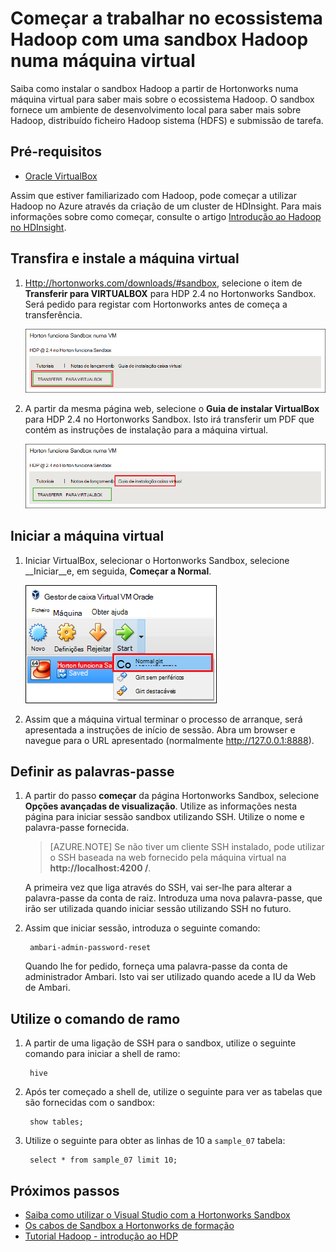 <properties
    pageTitle="Utilizar uma sandbox Hadoop para saber mais sobre Hadoop | Microsoft Azure"
    description="Para começar a aprender sobre como utilizar o ecossistema Hadoop, pode configurar uma sandbox Hadoop a partir do Hortonworks numa máquina virtual Azure. "
    keywords="emulador hadoop, hadoop sandbox"
    editor="cgronlun"
    manager="jhubbard"
    services="hdinsight"
    authors="nitinme"
    documentationCenter=""
    tags="azure-portal"/>

<tags
    ms.service="hdinsight"
    ms.workload="big-data"
    ms.tgt_pltfrm="na"
    ms.devlang="na"
    ms.topic="article"
    ms.date="08/24/2016"
    ms.author="nitinme"/>

# <a name="get-started-in-the-hadoop-ecosystem-with-a-hadoop-sandbox-on-a-virtual-machine"></a>Começar a trabalhar no ecossistema Hadoop com uma sandbox Hadoop numa máquina virtual

Saiba como instalar o sandbox Hadoop a partir de Hortonworks numa máquina virtual para saber mais sobre o ecossistema Hadoop. O sandbox fornece um ambiente de desenvolvimento local para saber mais sobre Hadoop, distribuído ficheiro Hadoop sistema (HDFS) e submissão de tarefa.

## <a name="prerequisites"></a>Pré-requisitos

* [Oracle VirtualBox](https://www.virtualbox.org/)

Assim que estiver familiarizado com Hadoop, pode começar a utilizar Hadoop no Azure através da criação de um cluster de HDInsight. Para mais informações sobre como começar, consulte o artigo [Introdução ao Hadoop no HDInsight](hdinsight-hadoop-linux-tutorial-get-started.md).

## <a name="download-and-install-the-virtual-machine"></a>Transfira e instale a máquina virtual

1. [Http://hortonworks.com/downloads/#sandbox](http://hortonworks.com/downloads/#sandbox), selecione o item de __Transferir para VIRTUALBOX__ para HDP 2.4 no Hortonworks Sandbox. Será pedido para registar com Hortonworks antes de começa a transferência.

    ![Imagem de ligação para transferir Hortonworks Sandbox para VirtualBox](./media/hdinsight-hadoop-emulator-get-started/download-sandbox.png)

2. A partir da mesma página web, selecione o __Guia de instalar VirtualBox__ para HDP 2.4 no Hortonworks Sandbox. Isto irá transferir um PDF que contém as instruções de instalação para a máquina virtual.

    ![Ver o guia de instalação](./media/hdinsight-hadoop-emulator-get-started/view-install-guide.png)

## <a name="start-the-virtual-machine"></a>Iniciar a máquina virtual

1. Iniciar VirtualBox, selecionar o Hortonworks Sandbox, selecione __Iniciar__e, em seguida, __Começar a Normal__.

    ![Início normal](./media/hdinsight-hadoop-emulator-get-started/normal-start.png)

2. Assim que a máquina virtual terminar o processo de arranque, será apresentada a instruções de início de sessão. Abra um browser e navegue para o URL apresentado (normalmente http://127.0.0.1:8888).

## <a name="set-passwords"></a>Definir as palavras-passe

1. A partir do passo __começar__ da página Hortonworks Sandbox, selecione __Opções avançadas de visualização__. Utilize as informações nesta página para iniciar sessão sandbox utilizando SSH. Utilize o nome e palavra-passe fornecida.

    > [AZURE.NOTE] Se não tiver um cliente SSH instalado, pode utilizar o SSH baseada na web fornecido pela máquina virtual na __http://localhost:4200 /__.

    A primeira vez que liga através do SSH, vai ser-lhe para alterar a palavra-passe da conta de raiz. Introduza uma nova palavra-passe, que irão ser utilizada quando iniciar sessão utilizando SSH no futuro.

2. Assim que iniciar sessão, introduza o seguinte comando:

        ambari-admin-password-reset
    
    Quando lhe for pedido, forneça uma palavra-passe da conta de administrador Ambari. Isto vai ser utilizado quando acede a IU da Web de Ambari.

## <a name="use-the-hive-command"></a>Utilize o comando de ramo

1. A partir de uma ligação de SSH para o sandbox, utilize o seguinte comando para iniciar a shell de ramo:

        hive

2. Após ter começado a shell de, utilize o seguinte para ver as tabelas que são fornecidas com o sandbox:

        show tables;

3. Utilize o seguinte para obter as linhas de 10 a `sample_07` tabela:

        select * from sample_07 limit 10;

## <a name="next-steps"></a>Próximos passos

* [Saiba como utilizar o Visual Studio com a Hortonworks Sandbox](hdinsight-hadoop-emulator-visual-studio.md)
* [Os cabos de Sandbox a Hortonworks de formação](http://hortonworks.com/hadoop-tutorial/learning-the-ropes-of-the-hortonworks-sandbox/)
* [Tutorial Hadoop - introdução ao HDP](http://hortonworks.com/hadoop-tutorial/hello-world-an-introduction-to-hadoop-hcatalog-hive-and-pig/)